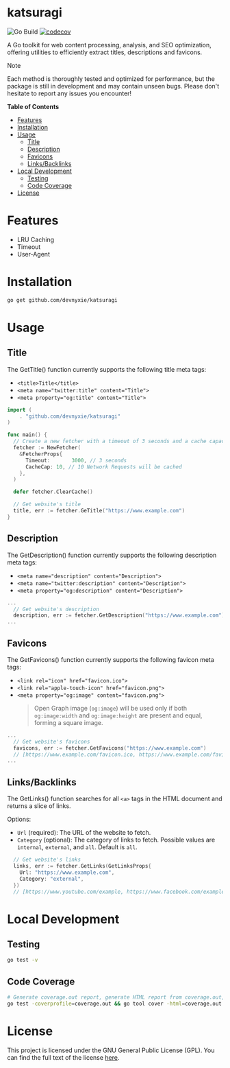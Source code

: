 # katsuragi

![Go Build](https://github.com/devnyxie/katsuragi/actions/workflows/go.yml/badge.svg)
[![codecov](https://codecov.io/github/devnyxie/katsuragi/branch/main/graph/badge.svg?token=XFRMNJA858)](https://codecov.io/github/devnyxie/katsuragi)

A Go toolkit for web content processing, analysis, and SEO optimization, offering utilities to efficiently extract titles, descriptions and favicons.

> [!NOTE]
> Each method is thoroughly tested and optimized for performance, but the package is still in development and may contain unseen bugs. Please don't hesitate to report any issues you encounter!

<!-- START doctoc generated TOC please keep comment here to allow auto update -->
<!-- DON'T EDIT THIS SECTION, INSTEAD RE-RUN doctoc TO UPDATE -->
**Table of Contents**

- [Features](#features)
- [Installation](#installation)
- [Usage](#usage)
  - [Title](#title)
  - [Description](#description)
  - [Favicons](#favicons)
  - [Links/Backlinks](#linksbacklinks)
- [Local Development](#local-development)
  - [Testing](#testing)
  - [Code Coverage](#code-coverage)
- [License](#license)

<!-- END doctoc generated TOC please keep comment here to allow auto update -->

# Features

- LRU Caching
- Timeout
- User-Agent

# Installation

```bash
go get github.com/devnyxie/katsuragi
```

# Usage

## Title

The GetTitle() function currently supports the following title meta tags:

- `<title>Title</title>`
- `<meta name="twitter:title" content="Title">`
- `<meta property="og:title" content="Title">`

```go
import (
	. "github.com/devnyxie/katsuragi"
)

func main() {
  // Create a new fetcher with a timeout of 3 seconds and a cache capacity of 10
  fetcher := NewFetcher(
    &FetcherProps{
      Timeout:       3000, // 3 seconds
      CacheCap: 10, // 10 Network Requests will be cached
    },
  )

  defer fetcher.ClearCache()

  // Get website's title
  title, err := fetcher.GeTitle("https://www.example.com")
}
```

## Description

The GetDescription() function currently supports the following description meta tags:

- `<meta name="description" content="Description">`
- `<meta name="twitter:description" content="Description">`
- `<meta property="og:description" content="Description">`

```go
...
  // Get website's description
  description, err := fetcher.GetDescription("https://www.example.com")
...
```

## Favicons

The GetFavicons() function currently supports the following favicon meta tags:

- `<link rel="icon" href="favicon.ico">`
- `<link rel="apple-touch-icon" href="favicon.png">`
- `<meta property="og:image" content="favicon.png">`
  > Open Graph image (`og:image`) will be used only if both `og:image:width` and `og:image:height` are present and equal, forming a square image.

```go
...
  // Get website's favicons
  favicons, err := fetcher.GetFavicons("https://www.example.com")
  // [https://www.example.com/favicon.ico, https://www.example.com/favicon.png]
...
```

## Links/Backlinks

The GetLinks() function searches for all `<a>` tags in the HTML document and returns a slice of links.

Options:

- `Url` (required): The URL of the website to fetch.
- `Category` (optional): The category of links to fetch. Possible values are `internal`, `external`, and `all`. Default is `all`.

```go
  // Get website's links
  links, err := fetcher.GetLinks(GetLinksProps{
    Url: "https://www.example.com",
    Category: "external",
  })
  // [https://www.youtube.com/example, https://www.facebook.com/example]
```

# Local Development

## Testing

```bash
go test -v
```

## Code Coverage

```bash
# Generate coverage.out report, generate HTML report from coverage.out, and open the HTML report in the browser:
go test -coverprofile=coverage.out && go tool cover -html=coverage.out -o coverage.html && open coverage.html
```

# License

This project is licensed under the GNU General Public License (GPL). You can find the full text of the license [here](https://www.gnu.org/licenses/gpl-3.0.en.html).
